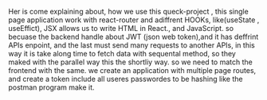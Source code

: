 Her is come explaining about, how we use this queck-project ,
this single page application work with react-router and adiffrent HOOKs,
like(useState , useEffict), JSX allows us to write HTML in React., and JavaScript.
so becuase the backend handle about JWT (json web token),and it has deffrint APIs enpoint,
and the last must send many requests to another APIs, in this way it is take along time to fetch data with sequental method, so they maked with the parallel way this the shortliy way.
 so we need to match the frontend with the same.
 we create an application with multiple page routes, and create a token include all useres passwordes to be hashing like the postman program make it.   